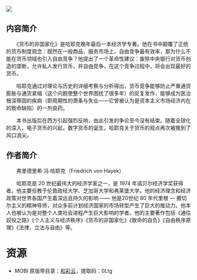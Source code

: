![](http://img3m9.ddimg.cn/68/24/27873419-1_u_3.jpg)

## 内容简介

　　《货币的非国家化》是哈耶克晚年最后一本经济学专著。他在书中颠覆了正统的货币制度观念：既然在一般商品、服务市场上，自由竞争最有效率，那为什么不能在货币领域也引入自由竞争？他提出了一个革命性建议：废除中央银行对货币创造的垄断，允许私人发行货币，并自由竞争，在这个竞争过程中，将会出现最好的货币。

　　哈耶克通过对理论与历史的详细考察与分析得出，货币竞争能够防止严重通货膨胀与通货紧缩（这个问题使整个世界困扰了很多年）的反复发作，能够成为医治根深蒂固的疾病（即周期性的萧条与失业——它曾被认为是资本主义市场经济内在的致命缺陷）的一剂良药。

　　本书出版后在西方引起强烈反响，由此引发的争论至今没有结束。随着全球化的深入，电子货币的兴起，数字货币的诞生，哈耶克关于货币的观点再次被推到了风口浪尖。

## 作者简介

　　弗里德里希·冯·哈耶克（Friedrich von Hayek）

　　哈耶克是 20 世纪最伟大的经济学家之一，是 1974 年诺贝尔经济学奖获得者。他主要任教于伦敦政经大学、芝加哥大学和弗莱堡大学。他的经济理念和经济政策对世界各国产生着深远且持久的影响 —— 他是20世纪 80 年代里根 — 撒切尔主义的精神导师，对众多前计划经济国家的市场转型产生了巨大的推动力。他本人也被认为是对整个人类社会进程产生巨大影响的学者。他的主要著作包括《通往奴役之路》《个人主义与经济秩序》《货币的非国家化》《致命的自负》《自由秩序原理》《法律、立法与自由》等。

# 资源

* MOBI 原版带目录：[和彩云](https://caiyun.139.com/m/i?0n5Crj2MJ9zY5)，提取码：0Ltg
